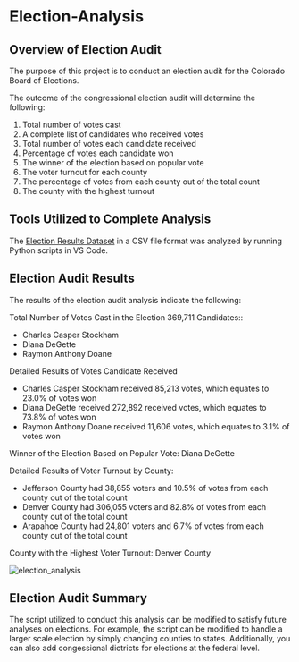 # Election-Analysis

## Overview of Election Audit

The purpose of this project is to conduct an election audit for the Colorado Board of Elections.

The outcome of the congressional election audit will determine the following:

1. Total number of votes cast
2. A complete list of candidates who received votes
3. Total number of votes each candidate received
4. Percentage of votes each candidate won
5. The winner of the election based on popular vote
6. The voter turnout for each county
7. The percentage of votes from each county out of the total count
8. The county with the highest turnout

## Tools Utilized to Complete Analysis
The [Election Results Dataset](https://github.com/cmmgw/Election_Analysis/tree/main/Resources) in a CSV file format was analyzed by running Python scripts in VS Code.

## Election Audit Results
The results of the election audit analysis indicate the following:

Total Number of Votes Cast in the Election 369,711
Candidates::
- Charles Casper Stockham
- Diana DeGette
- Raymon Anthony Doane

Detailed Results of Votes Candidate Received
- Charles Casper Stockham received 85,213 votes, which equates to 23.0% of votes won
- Diana DeGette received 272,892 received votes, which equates to 73.8% of votes won
- Raymon Anthony Doane received 11,606 votes, which equates to 3.1% of votes won

Winner of the Election Based on Popular Vote: Diana DeGette

Detailed Results of Voter Turnout by County:
* Jefferson County had 38,855 voters and 10.5% of votes from each county out of the total count
* Denver County had 306,055 voters and 82.8% of votes from each county out of the total count
* Arapahoe County had 24,801 voters and 6.7% of votes from each county out of the total count

County with the Highest Voter Turnout: Denver County

![election_analysis](https://user-images.githubusercontent.com/105829106/173484544-bd7d9bb3-c2f6-4cc8-90d6-ec3250da2f6a.PNG)

## Election Audit Summary
The script utilized to conduct this analysis can be modified to satisfy future analyses on elections. For example, the script can be modified to handle a larger scale election by simply changing counties to states. Additionally, you can also add congessional dictricts for elections at the federal level.
